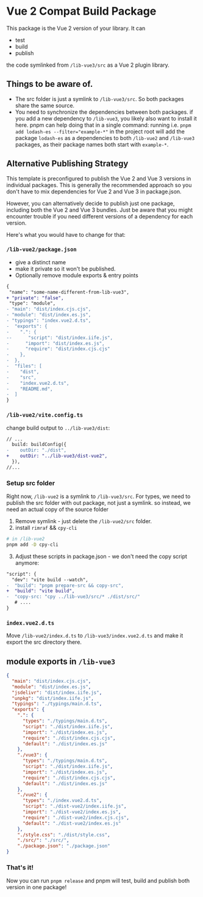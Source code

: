 # Vue 2 Compat Build Package

This package is the Vue 2 version of your library. It can

* test
* build
* publish

the code symlinked from `/lib-vue3/src` as a Vue 2 plugin library.

## Things to be aware of.

* The src folder is just a symlink to `/lib-vue3/src`. So both packages share the same source. 
* You need to synchronize the dependencies between both packages. if you add a new dependency to `/lib-vue3`, you likely also want to install it here. pnpm can help doing that in a single command: running i.e. `pnpm add lodash-es --filter="example-*"` in the project root will add the package `lodash-es` as a dependencies to both `/lib-vue2` and `/lib-vue3` packages, as their package names both start with `example-*`.

## Alternative Publishing Strategy

This template is preconfigured to publish the Vue 2 and Vue 3 versions in individual packages. This is generally the recommended approach so you don't have to mix dependencies for Vue 2 and Vue 3 in package.json.

However, you can alternatively decide to publish just one package, including both the Vue 2 and Vue 3 bundles. Just be aware that you might encounter trouble if you need different versions of a dependency for each version.

Here's what you would have to change for that:

### `/lib-vue2/package.json`

* give a distinct name
* make it private so it won't be published.
* Optionally remove module exports & entry points

```diff
{
 "name": "some-name-different-from-lib-vue3",
+ "private": "false",
 "type": "module",
- "main": "dist/index.cjs.cjs",
- "module": "dist/index.es.js",
- "typings": "index.vue2.d.ts",
-  "exports": {
-    ".": {
--      "script": "dist/index.iife.js",
-      "import": "dist/index.es.js",
-      "require": "dist/index.cjs.cjs"
-    },
-  },
-  "files": [
-    "dist",
-    "src",
-    "index.vue2.d.ts",
-    "README.md",
-  ]
}
```

### `/lib-vue2/vite.config.ts`

change build output to `../lib-vue3/dist`:

```diff
// ...
  build: buildConfig({
-    outDir: "./dist",
+    outDir: "../lib-vue3/dist-vue2",
  }),
//...
```

### Setup src folder

Right now, `/lib-vue2` is a symlink to `/lib-vue3/src`. For types, we need to publish the src folder with out package, not just a symlink. so instead, we need an actual copy of the source folder

1. Remove symlink - just delete the `/lib-vue2/src` folder.
2. install `rimraf` && `cpy-cli`

```bash
# in /lib-vue2
pnpm add -D cpy-cli
```

3. Adjust these scripts in package.json - we don't need the copy script anymore:

```diff
"script": {
  "dev": "vite build --watch",
-  "build": "pnpm prepare-src && copy-src",
+  "build": "vite build",
-  "copy-src: "cpy ../lib-vue3/src/* ./dist/src/"
   # ....
}
```

### `index.vue2.d.ts`

Move `/lib-vue2/index.d.ts` to `/lib-vue3/index.vue2.d.ts` and make it export the src directory there.

## module exports in `/lib-vue3`

```json
{
  "main": "dist/index.cjs.cjs",
  "module": "dist/index.es.js",
  "jsdelivr": "dist/index.iife.js",
  "unpkg": "dist/index.iife.js",
  "typings": "./typings/main.d.ts",
  "exports": {
    ".": {
      "types": "./typings/main.d.ts",
      "script": "./dist/index.iife.js",
      "import": "./dist/index.es.js",
      "require": "./dist/index.cjs.cjs",
      "default": "./dist/index.es.js"
    },
    "./vue3": {
      "types": "./typings/main.d.ts",
      "script": "./dist/index.iife.js",
      "import": "./dist/index.es.js",
      "require": "./dist/index.cjs.cjs",
      "default": "./dist/index.es.js"
    },
    "./vue2": {
      "types": "./index.vue2.d.ts",
      "script": "./dist-vue2/index.iife.js",
      "import": "./dist-vue2/index.es.js",
      "require": "./dist-vue2/index.cjs.cjs",
      "default": "./dist-vue2/index.es.js"
    },
    "./style.css": "./dist/style.css",
    "./src/": "./src/",
    "./package.json": "./package.json"
}
```

### That's it!

Now you can run `pnpm release` and pnpm will test, build and publish both version in one package!